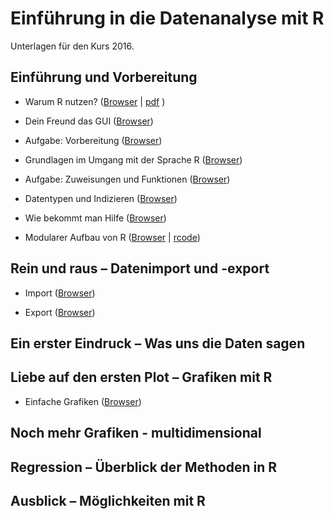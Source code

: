 Einführung in die Datenanalyse mit R
===================

Unterlagen für den Kurs 2016.

## Einführung und Vorbereitung

- Warum R nutzen? ([Browser](https://github.com/Japhilko/IntroR/blob/master/2016/slides/WarumR.md) |  [pdf](https://github.com/Japhilko/IntroR/raw/master/2016/slides/WarumR.pdf) )

- Dein Freund das GUI ([Browser](https://github.com/Japhilko/IntroR/blob/master/2016/slides/FreundGUI.md))

- Aufgabe: Vorbereitung ([Browser](https://github.com/Japhilko/IntroR/blob/master/2016/tutorial/Aufgabe_Vorbereitung.md))


- Grundlagen im Umgang mit der Sprache R ([Browser](https://github.com/Japhilko/IntroR/blob/master/2016/slides/GrundlagenR.md))

- Aufgabe: Zuweisungen und Funktionen ([Browser](https://github.com/Japhilko/IntroR/blob/master/2016/tutorial/Aufgabe_Zuweisung.md))

- Datentypen und Indizieren
([Browser](https://github.com/Japhilko/IntroR/blob/master/2016/slides/Datentypen.md))

- Wie bekommt man Hilfe ([Browser](https://github.com/Japhilko/IntroR/blob/master/2016/slides/Hilfe.md))

- Modularer Aufbau von R ([Browser](https://github.com/Japhilko/IntroR/blob/master/2016/slides/ModularerAufbau.md) | [rcode](https://github.com/Japhilko/IntroR/blob/master/2016/rcode/InstallPackages.R))

## Rein und raus – Datenimport und -export

- Import ([Browser](https://github.com/Japhilko/IntroR/blob/master/2016/slides/DataImport.md))

- Export ([Browser](https://github.com/Japhilko/IntroR/blob/master/2016/slides/Export.md))

## Ein erster Eindruck – Was uns die Daten sagen

## Liebe auf den ersten Plot – Grafiken mit R	

- Einfache Grafiken
([Browser](https://github.com/Japhilko/IntroR/blob/master/2016/slides/EinfacheGrafiken.md))


## Noch mehr Grafiken - multidimensional

## Regression – Überblick der Methoden in R

## Ausblick – Möglichkeiten mit R
